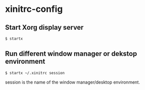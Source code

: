 # xinitrc-config

## Start Xorg display server
```
$ startx
```

## Run different window manager or dekstop environment
```
$ startx ~/.xinitrc session
```
session is the name of the window manager/desktop environment. 
